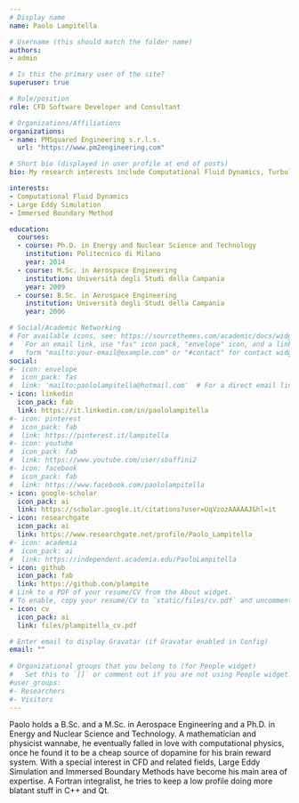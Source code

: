 ```yaml
---
# Display name
name: Paolo Lampitella

# Username (this should match the folder name)
authors:
- admin

# Is this the primary user of the site?
superuser: true

# Role/position
role: CFD Software Developer and Consultant

# Organizations/Affiliations
organizations:
- name: PMSquared Engineering s.r.l.s.
  url: "https://www.pm2engineering.com"

# Short bio (displayed in user profile at end of posts)
bio: My research interests include Computational Fluid Dynamics, Turbulence Modeling and Immersed Boundary Methods.

interests:
- Computational Fluid Dynamics
- Large Eddy Simulation
- Immersed Boundary Method

education:
  courses:
  - course: Ph.D. in Energy and Nuclear Science and Technology
    institution: Politecnico di Milano
    year: 2014
  - course: M.Sc. in Aerospace Engineering
    institution: Università degli Studi della Campania
    year: 2009
  - course: B.Sc. in Aerospace Engineering
    institution: Università degli Studi della Campania
    year: 2006

# Social/Academic Networking
# For available icons, see: https://sourcethemes.com/academic/docs/widgets/#icons
#   For an email link, use "fas" icon pack, "envelope" icon, and a link in the
#   form "mailto:your-email@example.com" or "#contact" for contact widget.
social:
#- icon: envelope
#  icon_pack: fas
#  link: 'mailto:paololampitella@hotmail.com'  # For a direct email link, use "mailto:test@example.org".
- icon: linkedin
  icon_pack: fab
  link: https://it.linkedin.com/in/paololampitella
#- icon: pinterest
#  icon_pack: fab
#  link: https://pinterest.it/lampitella
#- icon: youtube
#  icon_pack: fab
#  link: https://www.youtube.com/user/sbaffini2
#- icon: facebook
#  icon_pack: fab
#  link: https://www.facebook.com/paololampitella
- icon: google-scholar
  icon_pack: ai
  link: https://scholar.google.it/citations?user=UqVzozAAAAAJ&hl=it
- icon: researchgate
  icon_pack: ai
  link: https://www.researchgate.net/profile/Paolo_Lampitella
#- icon: academia
#  icon_pack: ai
#  link: https://independent.academia.edu/PaoloLampitella
- icon: github
  icon_pack: fab
  link: https://github.com/plampite
# Link to a PDF of your resume/CV from the About widget.
# To enable, copy your resume/CV to `static/files/cv.pdf` and uncomment the lines below.  
- icon: cv
  icon_pack: ai
  link: files/plampitella_cv.pdf

# Enter email to display Gravatar (if Gravatar enabled in Config)
email: ""
  
# Organizational groups that you belong to (for People widget)
#   Set this to `[]` or comment out if you are not using People widget.  
#user_groups:
#- Researchers
#- Visitors
---
```


Paolo holds a B.Sc. and a M.Sc. in Aerospace Engineering and a Ph.D. in Energy and Nuclear Science and Technology. A mathematician and physicist wannabe, he eventually falled in love with computational physics, once he found it to be a cheap source of dopamine for his brain reward system. With a special interest in CFD and related fields, Large Eddy Simulation and Immersed Boundary Methods have become his main area of expertise. A Fortran integralist, he tries to keep a low profile doing more blatant stuff in C++ and Qt.

